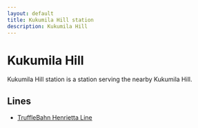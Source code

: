 ```yaml
---
layout: default
title: Kukumila Hill station
description: Kukumila Hill
---
```


# Kukumila Hill

Kukumila Hill station is a station serving the nearby Kukumila Hill.

## Lines

- [TruffleBahn Henrietta Line](/rail-lines/tb-henrietta-line)
